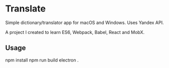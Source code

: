 # Translate
Simple dictionary/translator app for macOS and Windows. Uses Yandex API.

A project I created to learn ES6, Webpack, Babel, React and MobX.

## Usage
npm install
npm run build
electron .

